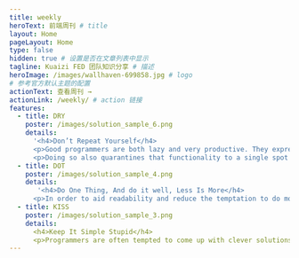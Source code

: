 ```yaml
---
title: weekly 
heroText: 前端周刊 # title
layout: Home
pageLayout: Home
type: false
hidden: true # 设置是否在文章列表中显示
tagline: Kuaizi FED 团队知识分享 # 描述
heroImage: /images/wallhaven-699858.jpg # logo
# 参考官方默认主题的配置
actionText: 查看周刊 →  
actionLink: /weekly/ # action 链接
features:
  - title: DRY
    poster: /images/solution_sample_6.png
    details: 
      '<h4>Don’t Repeat Yourself</h4>
      <p>Good programmers are both lazy and very productive. They express a lot of functionality in very little code. Once you have established a pattern for something that gets repeated again in the code, it’s time to write a function, object, or module that encapsulates that pattern so that it can be easily reused.</p>
      <p>Doing so also quarantines that functionality to a single spot in the code base, so that if you later find something wrong with the code or the algorithm, you only have to fix it in one place.</p>'
  - title: DOT
    poster: /images/solution_sample_4.png
    details:
       '<h4>Do One Thing, And do it well, Less Is More</h4>
      <p>In order to aid readability and reduce the temptation to do more than one thing, functions should be as short as possible: Just enough code to do the one thing they were made to do, and no more. In most cases, functions should be just a handful of lines long. If they run much longer, consider breaking out subtasks and data into separate functions and objects.</p>'
  - title: KISS
    poster: /images/solution_sample_3.png
    details:
      <h4>Keep It Simple Stupid</h4>
      <p>Programmers are often tempted to come up with clever solutions to problems. That’s a good thing, of course, but sometimes programmers are too clever, and the solutions are cryptic. This tends to happen when a single line of code is used to accomplish more than a single atomic goal.</p>
---
```



